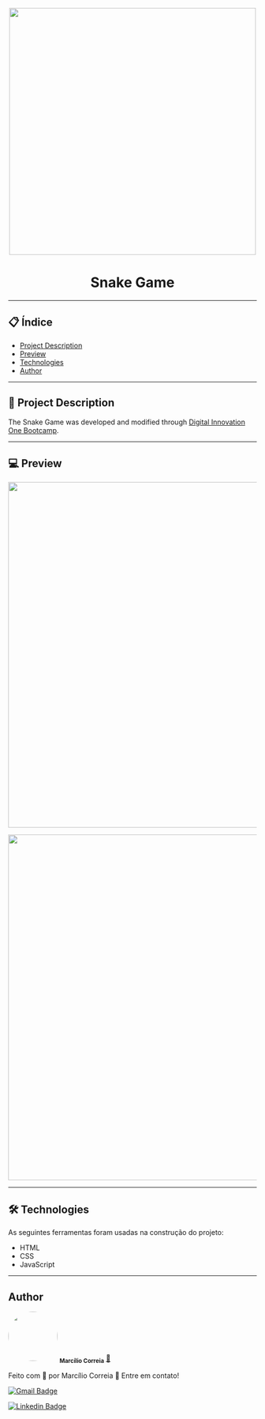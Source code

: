 <p align="center">
  <img src="https://user-images.githubusercontent.com/49158754/94681802-f2f3db00-031b-11eb-8daf-5dd9df179c7c.jpg" width="500" >
</p>

<h1 align="center">Snake Game</h1>

---
## 📋 Índice
- [Project Description](#-Project-Description)
- [Preview](#-Preview)
- [Technologies](#-Technologies)
- [Author](#-Author)

---
## 🚀 Project Description
<p>The Snake Game was developed and modified through <a href="https://web.digitalinnovation.one/">Digital Innovation One Bootcamp</a>.

--- 
## 💻 Preview 

<p align="center">
  <img src="https://user-images.githubusercontent.com/49158754/86509950-ca734800-bde3-11ea-82cf-ad0dae8be380.png" width="700" >
</p>

<p align="center">
  <img src="https://user-images.githubusercontent.com/49158754/86509953-cd6e3880-bde3-11ea-933a-55733dc1fd28.JPG" width="700" >
</p>

---
## 🛠️ Technologies
As seguintes ferramentas foram usadas na construção do projeto:

- HTML
- CSS
- JavaScript

---
## Author

<img style="border-radius: 50%;" src="https://avatars0.githubusercontent.com/u/49158754?s=460&u=8d2c3e8f7e3441a6b150758a720e7e4379e36407&v=4" width="100px;" alt=""/>
 <sub><b>Marcílio Correia</b></sub></a> <a href="https://www.linkedin.com/in/marciliocorreia/" title="MarcilioCorreia">🚀</a>


Feito com 💜 por Marcílio Correia 👋 Entre em contato!

[![Gmail Badge](https://img.shields.io/badge/-marcilio.msc@gmail.com-c14438?style=flat-square&logo=Gmail&logoColor=white&link=mailto:marcilio.msc@gmail.com)](mailto:marcilio.msc@gmail.com)

<a href="https://www.linkedin.com/in/marciliocorreia/">![Linkedin Badge](https://img.shields.io/badge/linkedin-%230077B5.svg?&style=for-the-badge&logo=linkedin&logoColor=white&link=https://www.linkedin.com/in/marciliocorreia/)</a>
